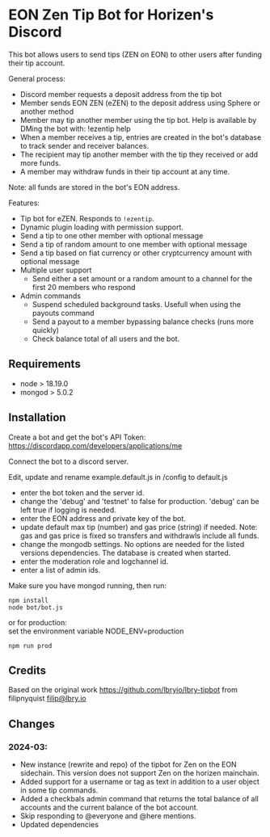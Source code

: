 # EON Zen Tip Bot for Horizen's Discord
This bot allows users to send tips (ZEN on EON) to other users after funding their tip account.

General process:    
 - Discord member requests a deposit address from the tip bot
 - Member sends EON ZEN (eZEN) to the deposit address using Sphere or another method
 - Member may tip another member using the tip bot. Help is available by DMing the bot with: !ezentip help
 - When a member receives a tip, entries are created in the bot's database to track sender and receiver balances.
 - The recipient may tip another member with the tip they received or add more funds.
 - A member may withdraw funds in their tip account at any time.

Note: all funds are stored in the bot's EON address.

Features:

- Tip bot for eZEN. Responds to `!ezentip`.
- Dynamic plugin loading with permission support.
- Send a tip to one other member with optional message
- Send a tip of random amount to one member with optional message
- Send a tip based on fiat currency or other cryptcurrency amount with optional message
- Multiple user support
  - Send either a set amount or a random amount to a channel for the first 20 members who respond
- Admin commands
  - Suspend scheduled background tasks. Usefull when using the payouts command
  - Send a payout to a member bypassing balance checks (runs more quickly)
  - Check balance total of all users and the bot.


## Requirements

- node > 18.19.0
- mongod > 5.0.2


## Installation

Create a bot and get the bot's API Token: https://discordapp.com/developers/applications/me

Connect the bot to a discord server.

Edit, update and rename example.default.js in /config to default.js
  - enter the bot token and the server id.
  - change the 'debug' and 'testnet' to false for production. 'debug' can be left true if logging is needed.
  - enter the EON address and private key of the bot.
  - update default max tip (number) and gas price (string) if needed. Note: gas and gas price is fixed so transfers and withdrawls include all funds.
  - change the mongodb settings. No options are needed for the listed versions dependencies. The database is created when started.
  - enter the moderation role and logchannel id.
  - enter a list of admin ids.    

Make sure you have mongod running,
then run:
```
npm install
node bot/bot.js
```

or for production:    
set the environment variable NODE_ENV=production
```
npm run prod
```


## Credits

Based on the original work https://github.com/lbryio/lbry-tipbot from filipnyquist <filip@lbry.io>

## Changes
### 2024-03:
 - New instance (rewrite and repo) of the tipbot for Zen on the EON sidechain. This version does not support Zen on the horizen mainchain.
 - Added support for a username or tag as text in addition to a user object in some tip commands.
 - Added a checkbals admin command that returns the total balance of all accounts and the current balance of the bot account.
 - Skip responding to @everyone and @here mentions.
 - Updated dependencies    


